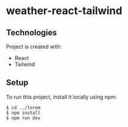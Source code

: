 # weather-react-tailwind


## Technologies
Project is created with:
* React
* Tailwind
	
## Setup
To run this project, install it locally using npm:

```
$ cd ../lorem
$ npm install
$ npm run dev
```
